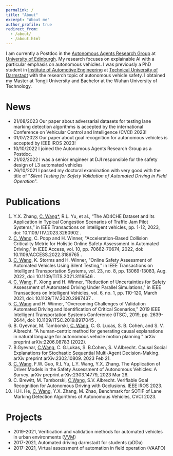 ```yaml
---
permalink: /
title: "About"
excerpt: "About me"
author_profile: true
redirect_from: 
  - /about/
  - /about.html
---
```


I am currently a Postdoc in the [Autonomous Agents Research Group](https://agents.inf.ed.ac.uk/) at [University of Edinburgh](https://www.ed.ac.uk/). My research focuses on explainable AI with a particular emphasis on autonomous vehicles. I was previously a PhD student in [Institute of Automotive Engineering](https://www.fzd.tu-darmstadt.de/fzd/index.en.jsp) at [Technical University of Darmstadt](https://www.tu-darmstadt.de/) with the research topic of autonomous vehicle safety. I obtained my Master at Tongji University and Bachelor at the Wuhan University of Technology.  

News
======
- 21/08/2023 Our paper about adversarial datasets for testing lane marking detection algorithms is accepted by the international Conference on Vehicular Control and Intelligence (CVCI) 2023!
- 01/07/2023 Our paper about goal recognition for autonomous vehicles is accepted by IEEE IROS 2023!
- 10/10/2022 I joined the Autonomous Agents Research Group as a Postdoc.
- 21/02/2022 I was a senior engineer at DJI responsible for the safety design of L3 automated vehicles
- 26/10/2021 I passed my doctoral examination with very good with the title of "*Silent Testing for Safety Validation of Automated Driving in Field Operation*". 


Publications
======
1. Y.X. Zhang, <ins>C. Wang*</ins>, R.L. Yu, et al., “The AD4CHE Dataset and its Application in Typical Congestion Scenarios of Traffic Jam Pilot Systems,” in IEEE Transactions on intelligent vehicles, pp. 1-12, 2023, doi: 10.1109/TIV.2023.3260902 .
1. <ins>C. Wang</ins>, C. Popp and H. Winner, "Acceleration-Based Collision Criticality Metric for Holistic Online Safety Assessment in Automated Driving," in IEEE Access, vol. 10, pp. 70662-70674, 2022, doi: 10.1109/ACCESS.2022.3186765 .
2. <ins>C. Wang</ins>, K. Storms and H. Winner, "Online Safety Assessment of Automated Vehicles Using Silent Testing," in IEEE Transactions on Intelligent Transportation Systems, vol. 23, no. 8, pp. 13069-13083, Aug. 2022, doi: 10.1109/TITS.2021.3119546 .
3. <ins>C. Wang</ins>, F. Xiong and H. Winner, "Reduction of Uncertainties for Safety Assessment of Automated Driving Under Parallel Simulations," in IEEE Transactions on Intelligent Vehicles, vol. 6, no. 1, pp. 110-120, March 2021, doi: 10.1109/TIV.2020.2987437 .
4. <ins>C. Wang</ins> and H. Winner, "Overcoming Challenges of Validation Automated Driving and Identification of Critical Scenarios," 2019 IEEE Intelligent Transportation Systems Conference (ITSC), 2019, pp. 2639-2644, doi: 10.1109/ITSC.2019.8917045 .
5. B. Gyevnar, M. Tamborski, <ins>C. Wang</ins>, C. G. Lucas, S. B. Cohen, and S. V. Albrecht. "A human-centric method for generating causal explanations in natural language for autonomous vehicle motion planning." arXiv preprint arXiv:2206.08783  (2022).
6. B.Gyevnar, <ins>C.Wang</ins>, C. G.Lukas, S. B.Cohen, S. V.Albrecht. Causal Social Explanations for Stochastic Sequential Multi-Agent Decision-Making. arXiv preprint arXiv:2302.10809.  2023 Feb 21.
7. <ins>C. Wang</ins>, F.W. Guo, R.L Yu, L.Y. Wang, Y.X. Zhang. The Application of Driver Models in the Safety Assessment of Autonomous Vehicles: A Survey. arXiv preprint arXiv:2303.14779,  2023 Mar 26.
8. C. Brewitt, M. Tamborski, <ins>C.Wang</ins>, S.V. Albrecht. Verifiable Goal Recognition for Autonomous Driving with Occlusions. IEEE IROS 2023.
9. H.H. He, <ins>C. Wang</ins>, Y.X. Zhang, M. Zhao,  Benchmark for SOTIF of Lane Marking Detection Algorithms of Autonomous Vehicles, CVCI 2023.

Projects
======
- 2019-2021, Verification and validation methods for automated vehicles in urban environments ([VVM](https://www.vvm-projekt.de/en/))
- 2017-2021, Automated driving darmstadt for students (aDDa)
- 2017-2021, Virtual assessment of automation in field operation (VAAFO)
